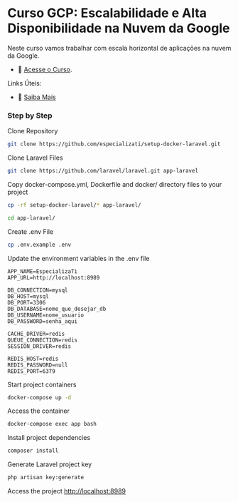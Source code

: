 # Curso GCP: Escalabilidade e Alta Disponibilidade na Nuvem da Google

Neste curso vamos trabalhar com escala horizontal de aplicações na nuvem da Google.

- :movie_camera: [Acesse o Curso](https://academy.especializati.com.br/curso/gcp-escalabilidade-e-alta-disponibilidade-de-uma-aplicacao-na-nuvem-da-google).


Links Úteis:

- :tada: [Saiba Mais](https://linktr.ee/especializati)

### Step by Step
Clone Repository
```sh
git clone https://github.com/especializati/setup-docker-laravel.git
```

Clone Laravel Files
```sh
git clone https://github.com/laravel/laravel.git app-laravel
```


Copy docker-compose.yml, Dockerfile and docker/ directory files to your project
```sh
cp -rf setup-docker-laravel/* app-laravel/
```
```sh
cd app-laravel/
```


Create .env File
```sh
cp .env.example .env
```


Update the environment variables in the .env file
```dosini
APP_NAME=EspecializaTi
APP_URL=http://localhost:8989

DB_CONNECTION=mysql
DB_HOST=mysql
DB_PORT=3306
DB_DATABASE=nome_que_desejar_db
DB_USERNAME=nome_usuario
DB_PASSWORD=senha_aqui

CACHE_DRIVER=redis
QUEUE_CONNECTION=redis
SESSION_DRIVER=redis

REDIS_HOST=redis
REDIS_PASSWORD=null
REDIS_PORT=6379
```


Start project containers
```sh
docker-compose up -d
```


Access the container
```sh
docker-compose exec app bash
```


Install project dependencies
```sh
composer install
```


Generate Laravel project key
```sh
php artisan key:generate
```


Access the project
[http://localhost:8989](http://localhost:8989)
